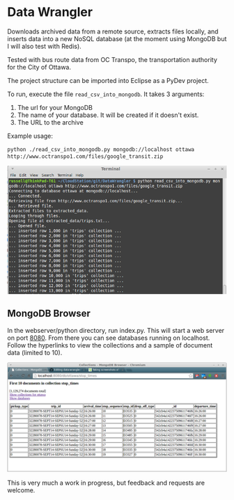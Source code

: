 Data Wrangler
=============
Downloads archived data from a remote source, extracts files locally, and inserts data into a new NoSQL database (at the moment using MongoDB but I will also test with Redis).

Tested with bus route data from OC Transpo, the transportation authority for the City of Ottawa.

The project structure can be imported into Eclipse as a PyDev project. 

To run, execute the file `read_csv_into_mongodb`. It takes 3 arguments:

1. The url for your MongoDB
2. The name of your database. It will be created if it doesn't exist.
3. The URL to the archive

Example usage:
```
python ./read_csv_into_mongodb.py mongodb://localhost ottawa http://www.octranspo1.com/files/google_transit.zip
```
![Terminal Screenshot](/DataWrangler/docs/images/cmd-line.png?raw=true "Terminal Screenshot")

## MongoDB Browser
In the webserver/python directory, run index.py. This will start a web server on port [8080](http://localhost:8080). From there you can see databases running on localhost. Follow the hyperlinks to view the collections and a sample of document data (limited to 10).

![MongoDB Browser Screenshot](/DataWrangler/docs/images/MongoDBBrowser.png?raw=true "MongoDB Browser Screenshot")

This is very much a work in progress, but feedback and requests are welcome.
